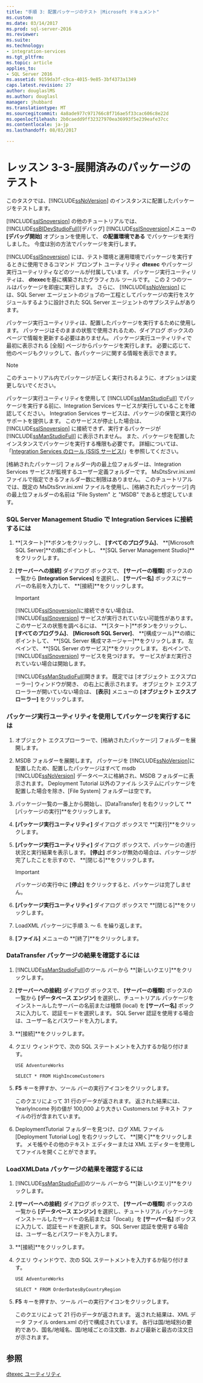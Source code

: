 ```yaml
---
title: "手順 3: 配置パッケージのテスト |Microsoft ドキュメント"
ms.custom: 
ms.date: 03/14/2017
ms.prod: sql-server-2016
ms.reviewer: 
ms.suite: 
ms.technology:
- integration-services
ms.tgt_pltfrm: 
ms.topic: article
applies_to:
- SQL Server 2016
ms.assetid: 9159da3f-c9ca-4015-9e85-3bf4373a1349
caps.latest.revision: 27
author: douglaslMS
ms.author: douglasl
manager: jhubbard
ms.translationtype: MT
ms.sourcegitcommit: 4a8ade977c971766c8f716ae5f33cac606c8e22d
ms.openlocfilehash: 2b0caedd9ff32327970ea36993f5e239eafe37cc
ms.contentlocale: ja-jp
ms.lasthandoff: 08/03/2017

---
```

# <a name="lesson-3-3---testing-the-deployed-packages"></a>レッスン 3-3-展開済みのパッケージのテスト
このタスクでは、[!INCLUDE[ssNoVersion](../includes/ssnoversion-md.md)] のインスタンスに配置したパッケージをテストします。  
  
[!INCLUDE[ssISnoversion](../includes/ssisnoversion-md.md)] の他のチュートリアルでは、 [!INCLUDE[ssBIDevStudioFull](../includes/ssbidevstudiofull-md.md)][デバッグ] [!INCLUDE[ssISnoversion](../includes/ssisnoversion-md.md)]メニューの **[デバッグ開始]** オプションを使用して、 **の配置環境である** でパッケージを実行しました。 今度は別の方法でパッケージを実行します。  
  
[!INCLUDE[ssISnoversion](../includes/ssisnoversion-md.md)] には、テスト環境と運用環境でパッケージを実行するときに使用できるコマンド プロンプト ユーティリティ **dtexec** やパッケージ実行ユーティリティなどのツールが付属しています。 パッケージ実行ユーティリティは、 **dtexec**を基に構築されたグラフィカル ツールです。 この 2 つのツールはパッケージを即座に実行します。 さらに、 [!INCLUDE[ssNoVersion](../includes/ssnoversion-md.md)] には、SQL Server エージェントのジョブの一工程としてパッケージの実行をスケジュールするように設計された SQL Server エージェントのサブシステムがあります。  
  
パッケージ実行ユーティリティは、配置したパッケージを実行するために使用します。 パッケージはそのままの状態で使用されるため、ダイアログ ボックスのページで情報を更新する必要はありません。 パッケージ実行ユーティリティで最初に表示される [全般] ページからパッケージを実行します。 必要に応じて、他のページもクリックして、各パッケージに関する情報を表示できます。  
  
> [!NOTE]  
> このチュートリアル内でパッケージが正しく実行されるように、オプションは変更しないでください。  
  
パッケージ実行ユーティリティを使用して [!INCLUDE[ssManStudioFull](../includes/ssmanstudiofull-md.md)] でパッケージを実行する前に、Integration Services サービスが実行していることを確認してください。 Integration Services サービスは、パッケージの保管と実行のサポートを提供します。 このサービスが停止した場合は、 [!INCLUDE[ssISnoversion](../includes/ssisnoversion-md.md)] に接続できず、実行するパッケージが [!INCLUDE[ssManStudioFull](../includes/ssmanstudiofull-md.md)] に表示されません。 また、パッケージを配置したインスタンスでパッケージを実行する権限も必要です。 詳細については、「[Integration Services のロール &#40;SSIS サービス&#40;](../integration-services/security/integration-services-roles-ssis-service.md)」を参照してください。  
  
[格納されたパッケージ] フォルダー内の最上位フォルダーは、Integration Services サービスが監視するユーザー定義フォルダーです。 MsDtsSrvr.ini.xml ファイルで指定できるフォルダー数に制限はありません。 このチュートリアルでは、既定の MsDtsSrvr.ini.xml ファイルを使用し、[格納されたパッケージ] 内の最上位フォルダーの名前は "File System" と "MSDB" であると想定しています。  
  
### <a name="to-connect-to-integration-services-in-sql-server-management-studio"></a>SQL Server Management Studio で Integration Services に接続するには  
  
1.  **[スタート]**ボタンをクリックし、 **[すべてのプログラム]**、 **[Microsoft SQL Server]**の順にポイントし、 **[SQL Server Management Studio]**をクリックします。  
  
2.  **[サーバーへの接続]** ダイアログ ボックスで、 **[サーバーの種類]** ボックスの一覧から **[Integration Services]** を選択し、 **[サーバー名]** ボックスにサーバーの名前を入力して、 **[接続]**をクリックします。  
  
    > [!IMPORTANT]  
    > [!INCLUDE[ssISnoversion](../includes/ssisnoversion-md.md)]に接続できない場合は、 [!INCLUDE[ssISnoversion](../includes/ssisnoversion-md.md)] サービスが実行されていない可能性があります。 このサービスの状態を調べるには、 **[スタート]**ボタンをクリックし、 **[すべてのプログラム]**、 **[Microsoft SQL Server]**、 **[構成ツール]**の順にポイントして、 **[SQL Server 構成マネージャー]**をクリックします。 左ペインで、 **[SQL Server のサービス]**をクリックします。 右ペインで、 [!INCLUDE[ssISnoversion](../includes/ssisnoversion-md.md)] サービスを見つけます。 サービスがまだ実行されていない場合は開始します。  
  
    [!INCLUDE[ssManStudioFull](../includes/ssmanstudiofull-md.md)]開きます。 既定では [オブジェクト エクスプローラー] ウィンドウが開き、 の右上に表示されます。 オブジェクト エクスプローラーが開いていない場合は、 **[表示]** メニューの **[オブジェクト エクスプローラー]** をクリックします。  
  
### <a name="to-run-the-packages-using-the-execute-package-utility"></a>パッケージ実行ユーティリティを使用してパッケージを実行するには  
  
1.  オブジェクト エクスプローラーで、[格納されたパッケージ] フォルダーを展開します。  
  
2.  MSDB フォルダーを展開します。 パッケージを [!INCLUDE[ssNoVersion](../includes/ssnoversion-md.md)]に配置したため、配置したパッケージはすべて msdb [!INCLUDE[ssNoVersion](../includes/ssnoversion-md.md)] データベースに格納され、MSDB フォルダーに表示されます。 Deployment Tutorial 以外のファイル システムにパッケージを配置した場合を除き、[File System] フォルダーは空です。  
  
3.  パッケージ一覧の一番上から開始し、[DataTransfer] を右クリックして **[パッケージの実行]**をクリックします。  
  
4.  **[パッケージ実行ユーティリティ]** ダイアログ ボックスで **[実行]**をクリックします。  
  
5.  **[パッケージ実行ユーティリティ]** ダイアログ ボックスで、パッケージの進行状況と実行結果を表示します。 **[停止]** ボタンが無効の場合は、パッケージが完了したことを示すので、 **[閉じる]**をクリックします。  
  
    > [!IMPORTANT]  
    > パッケージの実行中に **[停止]** をクリックすると、パッケージは完了しません。  
  
6.  **[パッケージ実行ユーティリティ]** ダイアログ ボックスで **[閉じる]**をクリックします。  
  
7.  LoadXML パッケージに手順 3. ～ 6. を繰り返します。  
  
8.  **[ファイル]** メニューの **[終了]**をクリックします。  
  
### <a name="to-verify-the-results-of-the-datatransfer-package"></a>DataTransfer パッケージの結果を確認するには  
  
1.  [!INCLUDE[ssManStudioFull](../includes/ssmanstudiofull-md.md)]のツール バーから **[新しいクエリ]**をクリックします。  
  
2.  **[サーバーへの接続]** ダイアログ ボックスで、 **[サーバーの種類]** ボックスの一覧から **[データベース エンジン]** を選択し、チュートリアル パッケージをインストールしたサーバーの名前または種類 (local) を **[サーバー名]** ボックスに入力して、認証モードを選択します。 SQL Server 認証を使用する場合は、ユーザー名とパスワードを入力します。  
  
3.  **[接続]**をクリックします。  
  
4.  クエリ ウィンドウで、次の SQL ステートメントを入力するか貼り付けます。  
  
    `USE AdventureWorks`  
  
    `SELECT * FROM HighIncomeCustomers`  
  
5.  **F5** キーを押すか、ツール バーの実行アイコンをクリックします。  
  
    このクエリによって 31 行のデータが返されます。 返された結果には、YearlyIncome 列の値が 100,000 より大きい Customers.txt テキスト ファイルの行が含まれています。  
  
6.  DeploymentTutorial フォルダーを見つけ、ログ XML ファイル [Deployment Tutorial Log] を右クリックして、 **[開く]**をクリックします。 メモ帳やその他のテキスト エディターまたは XML エディターを使用してファイルを開くことができます。  
  
### <a name="to-verify-the-results-of-the-loadxmldata-package"></a>LoadXMLData パッケージの結果を確認するには  
  
1.  [!INCLUDE[ssManStudioFull](../includes/ssmanstudiofull-md.md)]のツール バーから **[新しいクエリ]**をクリックします。  
  
2.  **[サーバーへの接続]** ダイアログ ボックスで、 **[サーバーの種類]** ボックスの一覧から **[データベース エンジン]** を選択し、チュートリアル パッケージをインストールしたサーバーの名前または「(local)」を **[サーバー名]** ボックスに入力して、認証モードを選択します。 SQL Server 認証を使用する場合は、ユーザー名とパスワードを入力します。  
  
3.  **[接続]**をクリックします。  
  
4.  クエリ ウィンドウで、次の SQL ステートメントを入力するか貼り付けます。  
  
    `USE AdventureWorks`  
  
    `SELECT * FROM OrderDatesByCountryRegion`  
  
5.  **F5** キーを押すか、ツール バーの実行アイコンをクリックします。  
  
    このクエリによって 21 行のデータが返されます。 返された結果は、XML データ ファイル orders.xml の行で構成されています。 各行は国/地域別の要約であり、国名/地域名、国/地域ごとの注文数、および最新と最古の注文日が示されます。  
  
## <a name="see-also"></a>参照  
[dtexec ユーティリティ](../integration-services/packages/dtexec-utility.md)  
  
  
  

